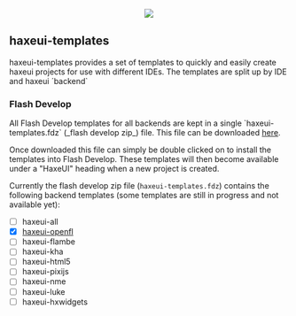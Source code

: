 <p align="center">
  <img src="https://dl.dropboxusercontent.com/u/26678671/haxeui2-warning.png"/>
</p>

<h2>haxeui-templates</h2>
haxeui-templates provides a set of templates to quickly and easily create haxeui projects for use with different IDEs. The templates are split up by IDE and haxeui ´backend`

<h3>Flash Develop</h3>
All Flash Develop templates for all backends are kept in a single `haxeui-templates.fdz` (_flash develop zip_) file. This file can be downloaded <a href="https://github.com/haxeui/haxeui-templates/raw/master/flash-develop/haxeui-templates.fdz">here</a>. 

Once downloaded this file can simply be double clicked on to install the templates into Flash Develop. These templates will then become available under a "HaxeUI" heading when a new project is created.

Currently the flash develop zip file (`haxeui-templates.fdz`) contains the following backend templates (some templates are still in progress and not available yet):

 - [ ] haxeui-all
 - [X] <a href="https://github.com/haxeui/haxeui-templates/tree/master/flash-develop/%24(BaseDir)/Projects/550%20HaxeUI%20-%20OpenFL%20Project">haxeui-openfl</a>
 - [ ] haxeui-flambe
 - [ ] haxeui-kha
 - [ ] haxeui-html5
 - [ ] haxeui-pixijs
 - [ ] haxeui-nme
 - [ ] haxeui-luke
 - [ ] haxeui-hxwidgets
